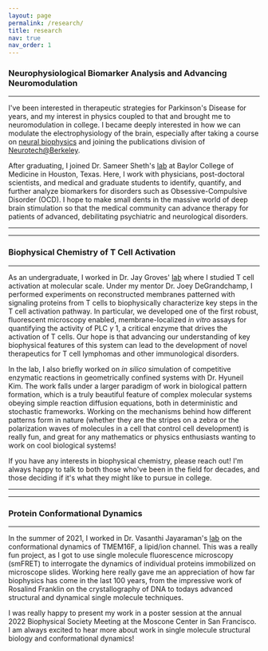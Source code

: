 ```yaml
---
layout: page
permalink: /research/
title: research
nav: true
nav_order: 1
---
```

### Neurophysiological Biomarker Analysis and Advancing Neuromodulation
----
I've been interested in therapeutic strategies for Parkinson's Disease for years, and my interest in physics coupled to that and brought me to neuromodulation in college. I became deeply interested in how we can modulate the electrophysiology of the brain, especially after taking a course on [neural biophysics](https://mcb.berkeley.edu/courses/syllabi/mcb166_sp2014.pdf) and joining the publications division of [Neurotech@Berkeley](https://neurotech.berkeley.edu/). 

After graduating, I joined Dr. Sameer Sheth's [lab](https://www.bcm.edu/research/faculty-labs/functional-and-cognitive-neurophysiology-laboratory) at Baylor College of Medicine in Houston, Texas. Here, I work with physicians, post-doctoral scientists, and medical and graduate students to identify, quantify, and further analyze biomarkers for disorders such as Obsessive-Compulsive Disorder (OCD). I hope to make small dents in the massive world of deep brain stimulation so that the medical community can advance therapy for patients of advanced, debilitating psychiatric and neurological disorders.

*****
*****
### Biophysical Chemistry of T Cell Activation
--- 
As an undergraduate, I worked in Dr. Jay Groves' [lab](http://groveslab.cchem.berkeley.edu/) where I studied T cell activation at molecular scale. Under my mentor Dr. Joey DeGrandchamp, I performed experiments on reconstructed membranes patterned with signaling proteins from T cells to biophysically characterize key steps in the T cell activation pathway. In particular, we developed one of the first robust, fluorescent microscopy enabled, membrane-localized *in vitro* assays for quantifying the activity of PLC $\gamma$ 1, a critical enzyme that drives the activation of T cells. Our hope is that advancing our understanding of key biophysical features of this system can lead to the development of novel therapeutics for T cell lymphomas and other immunological disorders.

In the lab, I also briefly worked on *in silico* simulation of competitive enzymatic reactions in geometrically confined systems with Dr. Hyuneil Kim. The work falls under a larger paradigm of work in biological pattern formation, which is a truly beautiful feature of complex molecular systems obeying simple reaction diffusion equations, both in deterministic and stochastic frameworks. Working on the mechanisms behind how different patterns form in nature (whether they are the stripes on a zebra or the polarization waves of molecules in a cell that control cell development) is really fun, and great for any mathematics or physics enthusiasts wanting to work on cool biological systems!

If you have any interests in biophysical chemistry, please reach out! I'm always happy to talk to both those who've been in the field for decades, and those deciding if it's what they might like to pursue in college.

*****
*****
### Protein Conformational Dynamics
---
In the summer of 2021, I worked in Dr. Vasanthi Jayaraman's [lab](https://med.uth.edu/bmb/jayaraman/lab-pictures/) on the conformational dynamics of TMEM16F, a lipid/ion channel. This was a really fun project, as I got to use single molecule fluorescence microscopy (smFRET) to interrogate the dynamics of individual proteins immobilized on microscope slides. Working here really gave me an appreciation of how far biophysics has come in the last 100 years, from the impressive work of Rosalind Franklin on the crystallography of DNA to todays advanced structural and dynamical single molecule techniques.

I was really happy to present my work in a poster session at the annual 2022 Biophysical Society Meeting at the Moscone Center in San Francisco. I am always excited to hear more about work in single molecule structural biology and conformational dynamics!




<!-- _pages/publications.md 
<div class="publications">

{%- for y in page.years %}
  <h2 class="year">{{y}}</h2>
  {% bibliography -f papers -q @*[year={{y}}]* %}
{% endfor %}

</div>
-->
